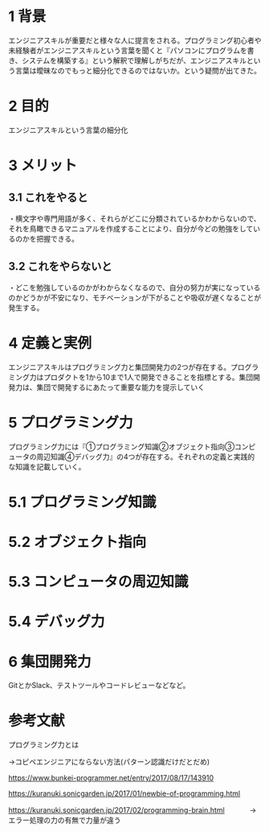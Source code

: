 # 1 背景
エンジニアスキルが重要だと様々な人に提言をされる。プログラミング初心者や未経験者がエンジニアスキルという言葉を聞くと『パソコンにプログラムを書き、システムを構築する』という解釈で理解しがちだが、エンジニアスキルという言葉は曖昧なのでもっと細分化できるのではないか。という疑問が出てきた。

# 2 目的
エンジニアスキルという言葉の細分化

# 3 メリット
## 3.1 これをやると
・横文字や専門用語が多く、それらがどこに分類されているかわからないので、それを鳥瞰できるマニュアルを作成することにより、自分が今どの勉強をしているのかを把握できる。

## 3.2 これをやらないと
・どこを勉強しているのかがわからなくなるので、自分の努力が実になっているのかどうかが不安になり、モチベーションが下がることや吸収が遅くなることが発生する。

# 4 定義と実例
エンジニアスキルはプログラミング力と集団開発力の2つが存在する。プログラミング力はプロダクトを1から10まで1人で開発できることを指標とする。集団開発力は、集団で開発するにあたって重要な能力を提示していく

# 5 プログラミング力
プログラミング力には『①プログラミング知識②オブジェクト指向③コンピュータの周辺知識④デバッグ力』の4つが存在する。それぞれの定義と実践的な知識を記載していく。

# 5.1 プログラミング知識

# 5.2 オブジェクト指向

# 5.3 コンピュータの周辺知識

# 5.4 デバッグ力

# 6 集団開発力
GitとかSlack、テストツールやコードレビューなどなど。



# 参考文献


プログラミング力とは


→コピペエンジニアにならない方法(パターン認識だけだとだめ)

https://www.bunkei-programmer.net/entry/2017/08/17/143910

https://kuranuki.sonicgarden.jp/2017/01/newbie-of-programming.html

https://kuranuki.sonicgarden.jp/2017/02/programming-brain.html
　　　
→エラー処理の力の有無で力量が違う
